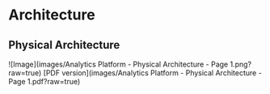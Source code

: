 # Architecture

## Physical Architecture
![Image](images/Analytics Platform - Physical Architecture - Page 1.png?raw=true)
[PDF version](images/Analytics Platform - Physical Architecture - Page 1.pdf?raw=true)
